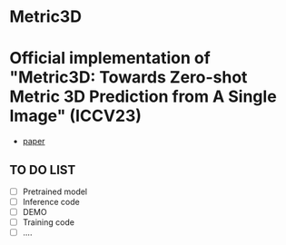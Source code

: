 # Metric3D

# Official implementation of "Metric3D: Towards Zero-shot Metric 3D Prediction from A Single Image" (ICCV23)
- [paper](https://arxiv.org/pdf/2307.10984v1.pdf) 


## TO DO LIST
- [ ] Pretrained model
- [ ] Inference code
- [ ] DEMO
- [ ] Training code
- [ ] ....
